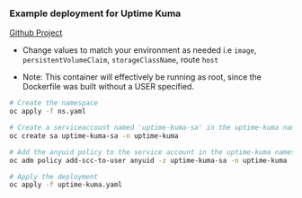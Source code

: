 ### Example deployment for Uptime Kuma
[Github Project](https://github.com/louislam/uptime-kuma)

- Change values to match your environment as needed i.e `image`, `persistentVolumeClaim`, `storageClassName`, route `host`

- Note: This container will effectively be running as root, since the Dockerfile was built without a USER specified. 

```bash
# Create the namespace
oc apply -f ns.yaml

# Create a serviceaccount named 'uptime-kuma-sa' in the uptime-kuma namespace
oc create sa uptime-kuma-sa -n uptime-kuma

# Add the anyuid policy to the service account in the uptime-kuma namespace
oc adm policy add-scc-to-user anyuid -z uptime-kuma-sa -n uptime-kuma

# Apply the deployment
oc apply -f uptime-kuma.yaml
```
